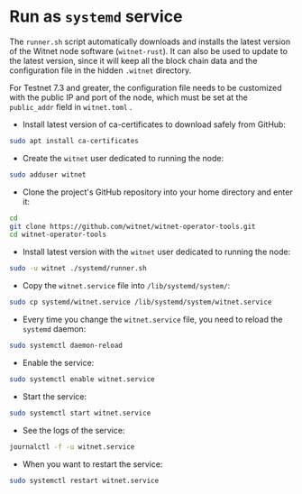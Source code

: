 # Run as `systemd` service

The `runner.sh` script automatically downloads and installs the latest version of the Witnet node software (`witnet-rust`). It can also be used to update to the latest version, since it will keep all the block chain data and the configuration file in the hidden `.witnet` directory.

For Testnet 7.3 and greater, the configuration file needs to be customized with the public IP and port of the node, which must be set at the `public_addr` field in `witnet.toml` .

* Install latest version of ca-certificates to download safely from GitHub:

```sh
sudo apt install ca-certificates
```

* Create the `witnet` user dedicated to running the node:

```sh
sudo adduser witnet
```

* Clone the project's GitHub repository into your home directory and enter it:

```sh
cd
git clone https://github.com/witnet/witnet-operator-tools.git
cd witnet-operator-tools
```

* Install latest version with the `witnet` user dedicated to running the node:

```sh
sudo -u witnet ./systemd/runner.sh
```

* Copy the `witnet.service` file into `/lib/systemd/system/`:

```sh
sudo cp systemd/witnet.service /lib/systemd/system/witnet.service
```

* Every time you change the `witnet.service` file, you need to reload the `systemd` daemon:

```sh
sudo systemctl daemon-reload
```

* Enable the service:

```sh
sudo systemctl enable witnet.service
```

* Start the service:

```sh
sudo systemctl start witnet.service
```

* See the logs of the service:

```sh
journalctl -f -u witnet.service
```

* When you want to restart the service:

```sh
sudo systemctl restart witnet.service
```
